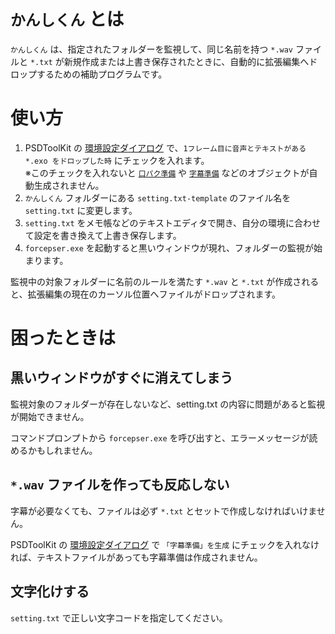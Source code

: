 # `かんしくん` とは

`かんしくん` は、指定されたフォルダーを監視して、同じ名前を持つ `*.wav` ファイルと `*.txt` が新規作成または上書き保存されたときに、自動的に拡張編集へドロップするための補助プログラムです。

# 使い方

1. PSDToolKit の [環境設定ダイアログ](setting.md#環境設定ダイアログ) で、`1フレーム目に音声とテキストがある *.exo をドロップした時` にチェックを入れます。  
※このチェックを入れないと [`口パク準備`](prep.md#口パク準備) や [`字幕準備`](prep.md#字幕準備) などのオブジェクトが自動生成されません。
2. `かんしくん` フォルダーにある `setting.txt-template` のファイル名を `setting.txt` に変更します。
3. `setting.txt` をメモ帳などのテキストエディタで開き、自分の環境に合わせて設定を書き換えて上書き保存します。
4. `forcepser.exe` を起動すると黒いウィンドウが現れ、フォルダーの監視が始まります。

監視中の対象フォルダーに名前のルールを満たす `*.wav` と `*.txt` が作成されると、拡張編集の現在のカーソル位置へファイルがドロップされます。

# 困ったときは

## 黒いウィンドウがすぐに消えてしまう

監視対象のフォルダーが存在しないなど、setting.txt の内容に問題があると監視が開始できません。

コマンドプロンプトから `forcepser.exe` を呼び出すと、エラーメッセージが読めるかもしれません。

## `*.wav` ファイルを作っても反応しない

字幕が必要なくても、ファイルは必ず `*.txt` とセットで作成しなければいけません。

PSDToolKit の [環境設定ダイアログ](setting.md#環境設定ダイアログ) で `「字幕準備」を生成` にチェックを入れなければ、テキストファイルがあっても字幕準備は作成されません。

## 文字化けする

`setting.txt` で正しい文字コードを指定してください。